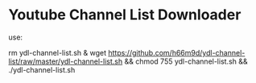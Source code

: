 # Youtube Channel List Downloader
use:

rm ydl-channel-list.sh & wget https://github.com/h66m9d/ydl-channel-list/raw/master/ydl-channel-list.sh && chmod 755 ydl-channel-list.sh && ./ydl-channel-list.sh
